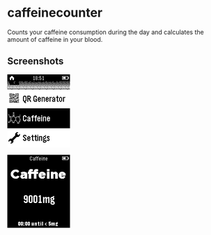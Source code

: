 caffeinecounter
===============

Counts your caffeine consumption during the day and calculates the amount of caffeine in your blood.

## Screenshots
![App Icon in the Menu](screenshots/menu.png)

![How the app is going to look like](screenshots/s_counter.png)
